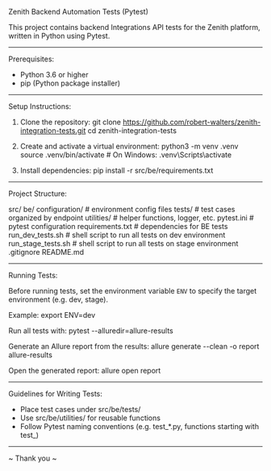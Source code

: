 Zenith Backend Automation Tests (Pytest)

This project contains backend Integrations API tests for the Zenith platform, written in Python using Pytest.

------------------------------------------------------------
Prerequisites:
- Python 3.6 or higher
- pip (Python package installer)

------------------------------------------------------------
Setup Instructions:

1. Clone the repository:
   git clone https://github.com/robert-walters/zenith-integration-tests.git
   cd zenith-integration-tests

2. Create and activate a virtual environment:
   python3 -m venv .venv
   source .venv/bin/activate       # On Windows: .venv\Scripts\activate

3. Install dependencies:
   pip install -r src/be/requirements.txt

------------------------------------------------------------
Project Structure:

src/
  be/
    configuration/         # environment config files
    tests/                 # test cases organized by endpoint
    utilities/             # helper functions, logger, etc.
    pytest.ini             # pytest configuration
    requirements.txt       # dependencies for BE tests
    run_dev_tests.sh       # shell script to run all tests on dev environment
    run_stage_tests.sh     # shell script to run all tests on stage environment
.gitignore
README.md

------------------------------------------------------------
Running Tests:

Before running tests, set the environment variable `ENV` to specify the target environment (e.g. dev, stage).

Example:
   export ENV=dev

Run all tests with:
   pytest --alluredir=allure-results

Generate an Allure report from the results:
   allure generate --clean -o report allure-results

Open the generated report:
   allure open report

------------------------------------------------------------
Guidelines for Writing Tests:

- Place test cases under src/be/tests/
- Use src/be/utilities/ for reusable functions
- Follow Pytest naming conventions (e.g. test_*.py, functions starting with test_)

------------------------------------------------------------

~ Thank you ~
